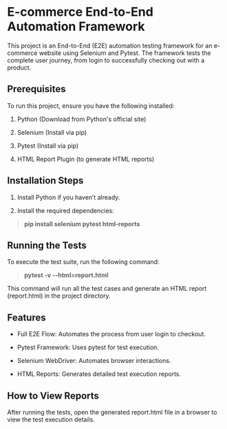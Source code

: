 # E-commerce End-to-End Automation Framework

This project is an End-to-End (E2E) automation testing framework for an e-commerce website using Selenium and Pytest. The framework tests the complete user journey, from login to successfully checking out with a product.

## Prerequisites

To run this project, ensure you have the following installed:

1. Python (Download from Python's official site)

2. Selenium (Install via pip)

3. Pytest (Install via pip)

4. HTML Report Plugin (to generate HTML reports)

## Installation Steps

1. Install Python if you haven’t already.

2. Install the required dependencies:

  > **pip install selenium pytest html-reports**

## Running the Tests

To execute the test suite, run the following command:

  > **pytest -v --html=report.html**

This command will run all the test cases and generate an HTML report (report.html) in the project directory.

## Features

- Full E2E Flow: Automates the process from user login to checkout.

- Pytest Framework: Uses pytest for test execution.

- Selenium WebDriver: Automates browser interactions.

- HTML Reports: Generates detailed test execution reports.

## How to View Reports

After running the tests, open the generated report.html file in a browser to view the test execution details.

